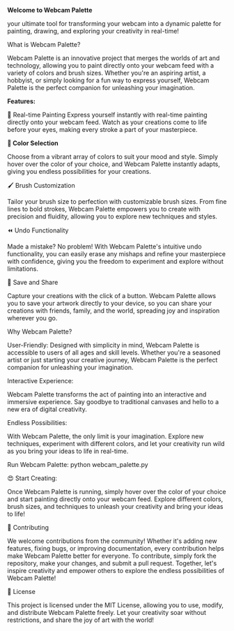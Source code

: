 **Welcome to Webcam Palette**

your ultimate tool for transforming your webcam into a dynamic palette for painting, drawing, and exploring your creativity in real-time!

What is Webcam Palette?

Webcam Palette is an innovative project that merges the worlds of art and technology, allowing you to paint directly onto your webcam feed with a variety of colors and brush sizes. Whether you're an aspiring artist, a hobbyist, or simply looking for a fun way to express yourself, Webcam Palette is the perfect companion for unleashing your imagination.

**Features:**

🎨 Real-time Painting
Express yourself instantly with real-time painting directly onto your webcam feed. Watch as your creations come to life before your eyes, making every stroke a part of your masterpiece.

**🌈 Color Selection**

Choose from a vibrant array of colors to suit your mood and style. Simply hover over the color of your choice, and Webcam Palette instantly adapts, giving you endless possibilities for your creations.

🖌️ Brush Customization

Tailor your brush size to perfection with customizable brush sizes. From fine lines to bold strokes, Webcam Palette empowers you to create with precision and fluidity, allowing you to explore new techniques and styles.

⏪ Undo Functionality

Made a mistake? No problem! With Webcam Palette's intuitive undo functionality, you can easily erase any mishaps and refine your masterpiece with confidence, giving you the freedom to experiment and explore without limitations.

💾 Save and Share

Capture your creations with the click of a button. Webcam Palette allows you to save your artwork directly to your device, so you can share your creations with friends, family, and the world, spreading joy and inspiration wherever you go.

Why Webcam Palette?

User-Friendly: Designed with simplicity in mind, Webcam Palette is accessible to users of all ages and skill levels. Whether you're a seasoned artist or just starting your creative journey, Webcam Palette is the perfect companion for unleashing your imagination.

Interactive Experience: 

Webcam Palette transforms the act of painting into an interactive and immersive experience. Say goodbye to traditional canvases and hello to a new era of digital creativity.

Endless Possibilities: 

With Webcam Palette, the only limit is your imagination. Explore new techniques, experiment with different colors, and let your creativity run wild as you bring your ideas to life in real-time.

Run Webcam Palette:
python webcam_palette.py

😍 Start Creating:

Once Webcam Palette is running, simply hover over the color of your choice and start painting directly onto your webcam feed. Explore different colors, brush sizes, and techniques to unleash your creativity and bring your ideas to life!

🌟 Contributing

We welcome contributions from the community! Whether it's adding new features, fixing bugs, or improving documentation, every contribution helps make Webcam Palette better for everyone. To contribute, simply fork the repository, make your changes, and submit a pull request. Together, let's inspire creativity and empower others to explore the endless possibilities of Webcam Palette!

📄 License

This project is licensed under the MIT License, allowing you to use, modify, and distribute Webcam Palette freely. Let your creativity soar without restrictions, and share the joy of art with the world!
